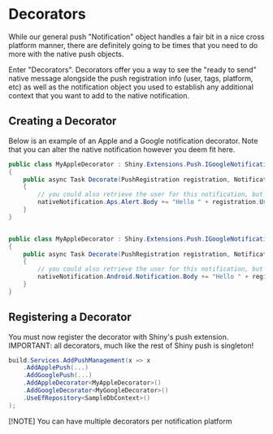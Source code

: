 # Decorators

While our general push "Notification" object handles a fair bit in a nice cross platform manner, there are definitely going to be times that you need to do more with the native push objects.  

Enter "Decorators".  Decorators offer you a way to see the "ready to send" native message alongside the push registration info (user, tags, platform, etc) as well as the notification object you used to establish any additional context that you want to add to the native notification.

## Creating a Decorator

Below is an example of an Apple and a Google notification decorator.  Note that you can alter the native notification however you deem fit here.

```csharp
public class MyAppleDecorator : Shiny.Extensions.Push.IGoogleNotificationDecorator
{
    public async Task Decorate(PushRegistration registration, Notification notification, AppleNotification nativeNotification, CancellationToken cancelToken)
    {
        // you could also retrieve the user for this notification, but careful, this will slow down the batch
        nativeNotification.Aps.Alert.Body += "Hello " + registration.UserId;
    }
}


public class MyAppleDecorator : Shiny.Extensions.Push.IGoogleNotificationDecorator
{
    public async Task Decorate(PushRegistration registration, Notification notification, GoogleNotification nativeNotification, CancellationToken cancelToken)
    {
        // you could also retrieve the user for this notification, but careful, this will slow down the batch
        nativeNotification.Android.Notification.Body += "Hello " + registration.UserId;
    }
}
```

## Registering a Decorator

You must now register the decorator with Shiny's push extension.  IMPORTANT: all decorators, much like the rest of Shiny push is singleton!

```csharp
build.Services.AddPushManagement(x => x
    .AddApplePush(...)
    .AddGooglePush(...)
    .AddAppleDecorator<MyAppleDecorator>()
    .AddGoogleDecorator<MyGoogleDecorator>()
    .UseEfRepository<SampleDbContext>()
);
```

[!NOTE]
You can have multiple decorators per notification platform